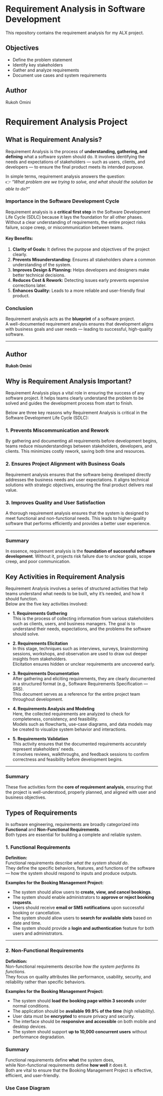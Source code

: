 # Requirement Analysis in Software Development

This repository contains the requirement analysis for my ALX project.

## Objectives
- Define the problem statement
- Identify key stakeholders
- Gather and analyze requirements
- Document use cases and system requirements

## Author
Rukoh Omini



# Requirement Analysis Project

## What is Requirement Analysis?

Requirement Analysis is the process of **understanding, gathering, and defining** what a software system should do. It involves identifying the needs and expectations of stakeholders — such as users, clients, and developers — to ensure the final product meets its intended purpose.

In simple terms, requirement analysis answers the question:  
👉 *“What problem are we trying to solve, and what should the solution be able to do?”*

### Importance in the Software Development Cycle

Requirement analysis is a **critical first step** in the Software Development Life Cycle (SDLC) because it lays the foundation for all other phases. Without a clear understanding of requirements, the entire project risks failure, scope creep, or miscommunication between teams.

#### Key Benefits:
1. **Clarity of Goals:** It defines the purpose and objectives of the project clearly.  
2. **Prevents Misunderstanding:** Ensures all stakeholders share a common understanding of the system.  
3. **Improves Design & Planning:** Helps developers and designers make better technical decisions.  
4. **Reduces Cost & Rework:** Detecting issues early prevents expensive corrections later.  
5. **Enhances Quality:** Leads to a more reliable and user-friendly final product.  

### Conclusion
Requirement analysis acts as the **blueprint** of a software project.  
A well-documented requirement analysis ensures that development aligns with business goals and user needs — leading to successful, high-quality software.

---

## Author
**Rukoh Omini**



## Why is Requirement Analysis Important?

Requirement Analysis plays a vital role in ensuring the success of any software project. It helps teams clearly understand the problem to be solved and guides the development process from start to finish.

Below are three key reasons why Requirement Analysis is critical in the Software Development Life Cycle (SDLC):

### 1. Prevents Miscommunication and Rework
By gathering and documenting all requirements before development begins, teams reduce misunderstandings between stakeholders, developers, and clients. This minimizes costly rework, saving both time and resources.

### 2. Ensures Project Alignment with Business Goals
Requirement analysis ensures that the software being developed directly addresses the business needs and user expectations. It aligns technical solutions with strategic objectives, ensuring the final product delivers real value.

### 3. Improves Quality and User Satisfaction
A thorough requirement analysis ensures that the system is designed to meet functional and non-functional needs. This leads to higher-quality software that performs efficiently and provides a better user experience.

---

### Summary
In essence, requirement analysis is the **foundation of successful software development**. Without it, projects risk failure due to unclear goals, scope creep, and poor communication.


## Key Activities in Requirement Analysis

Requirement Analysis involves a series of structured activities that help teams understand what needs to be built, why it’s needed, and how it should function.  
Below are the five key activities involved:

- **1. Requirements Gathering**  
  This is the process of collecting information from various stakeholders such as clients, users, and business managers. The goal is to understand their needs, expectations, and the problems the software should solve.

- **2. Requirements Elicitation**  
  In this stage, techniques such as interviews, surveys, brainstorming sessions, workshops, and observation are used to draw out deeper insights from stakeholders.  
  Elicitation ensures hidden or unclear requirements are uncovered early.

- **3. Requirements Documentation**  
  After gathering and eliciting requirements, they are clearly documented in a structured format (e.g., Software Requirements Specification — SRS).  
  This document serves as a reference for the entire project team throughout development.

- **4. Requirements Analysis and Modeling**  
  Here, the collected requirements are analyzed to check for completeness, consistency, and feasibility.  
  Models such as flowcharts, use-case diagrams, and data models may be created to visualize system behavior and interactions.

- **5. Requirements Validation**  
  This activity ensures that the documented requirements accurately represent stakeholders’ needs.  
  It involves reviews, walkthroughs, and feedback sessions to confirm correctness and feasibility before development begins.

---

### Summary
These five activities form the **core of requirement analysis**, ensuring that the project is well-understood, properly planned, and aligned with user and business objectives.




## Types of Requirements

In software engineering, requirements are broadly categorized into **Functional** and **Non-Functional Requirements**.  
Both types are essential for building a complete and reliable system.

### 1. Functional Requirements

**Definition:**  
Functional requirements describe *what the system should do*.  
They define the specific behaviors, features, and functions of the software — how the system should respond to inputs and produce outputs.

**Examples for the Booking Management Project:**
- The system should allow users to **create, view, and cancel bookings**.  
- The system should enable administrators to **approve or reject booking requests**.  
- Users should receive **email or SMS notifications** upon successful booking or cancellation.  
- The system should allow users to **search for available slots** based on date and time.  
- The system should provide a **login and authentication** feature for both users and administrators.

---

### 2. Non-Functional Requirements

**Definition:**  
Non-functional requirements describe *how the system performs its functions*.  
They focus on quality attributes like performance, usability, security, and reliability rather than specific behaviors.

**Examples for the Booking Management Project:**
- The system should **load the booking page within 3 seconds** under normal conditions.  
- The application should be **available 99.9% of the time** (high reliability).  
- User data must be **encrypted** to ensure privacy and security.  
- The interface should be **responsive and accessible** on both mobile and desktop devices.  
- The system should support **up to 10,000 concurrent users** without performance degradation.


### Summary
Functional requirements define **what** the system does,  
while Non-functional requirements define **how well** it does it.  
Both are vital to ensure that the Booking Management Project is effective, efficient, and user-friendly.

### Use Case Diagram




 







